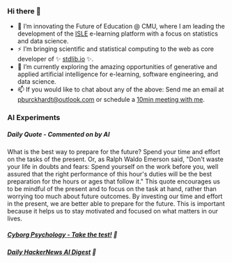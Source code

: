 ### Hi there 👋

-   📖 I’m innovating the Future of Education @ CMU, where I am leading the development of the [ISLE](https://www.stat.cmu.edu/isle) e-learning platform with a focus on statistics and data science.
-   ⚡ I’m bringing scientific and statistical computing to the web as core developer of ✨ [stdlib.io](https://stdlib.io) ✨.
-   🔭 I’m currently exploring the amazing opportunities of generative and applied artificial intelligence for e-learning, software engineering, and data science.
-   📫 If you would like to chat about any of the above: Send me an email at [pburckhardt@outlook.com](mailto:pburckhardt@outlook.com) or schedule a [10min meeting with me](https://cal.com/philipp-burckhardt/10min).

### AI Experiments

##### Daily Quote - Commented on by AI

<!-- <quote> -->

What is the best way to prepare for the future? Spend your time and effort on the tasks of the present. Or, as Ralph Waldo Emerson said, "Don't waste your life in doubts and fears: Spend yourself on the work before you, well assured that the right performance of this hour's duties will be the best preparation for the hours or ages that follow it." This quote encourages us to be mindful of the present and to focus on the task at hand, rather than worrying too much about future outcomes. By investing our time and effort in the present, we are better able to prepare for the future. This is important because it helps us to stay motivated and focused on what matters in our lives.

<!-- </quote> -->

##### [Cyborg Psychology - Take the test!](http://cyborg-psychology.com/) 🚀 
##### [Daily HackerNews AI Digest](https://ai-digest.vercel.app/) :brain:
